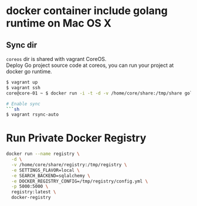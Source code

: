 # docker container include golang runtime on Mac OS X
## Sync dir
`coreos` dir is shared with vagrant CoreOS.  
Deploy Go project source code at coreos, you can run your project at docker go runtime.
```sh
$ vagrant up
$ vagrant ssh
core@core-01 ~ $ docker run -i -t -d -v /home/core/share:/tmp/share golang:1.4 /bin/bash

# Enable sync
```sh
$ vagrant rsync-auto
```

# Run Private Docker Registry
```sh
docker run --name registry \
  -d \
  -v /home/core/share/registry:/tmp/registry \
  -e SETTINGS_FLAVOR=local \
  -e SEARCH_BACKEND=sqlalchemy \
  -e DOCKER_REGISTRY_CONFIG=/tmp/registry/config.yml \
  -p 5000:5000 \
  registry:latest \
  docker-registry
```
